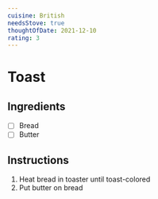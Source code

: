 ```yaml
---
cuisine: British
needsStove: true
thoughtOfDate: 2021-12-10
rating: 3
---
```


# Toast
## Ingredients 
- [ ] Bread
- [ ] Butter

## Instructions
1. Heat bread in toaster until toast-colored
2. Put butter on bread